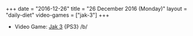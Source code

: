 +++
date = "2016-12-26"
title = "26 December 2016 (Monday)"
layout = "daily-diet"
video-games = ["jak-3"]
+++

<ul>
<li class="entry video-games">Video Game: <a href="/video-games/jak-3">Jak 3</a> {PS3} /b/</li>
</ul>